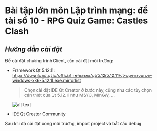 # Bài tập lớn môn Lập trình mạng: đề tài số 10 - RPG Quiz Game: Castles Clash

## _Hướng dẫn cài đặt_

Để cài đặt chương trình Client, cần cài đặt môi trường:
- Framework Qt 5.12.11:
  https://download.qt.io/official_releases/qt/5.12/5.12.11/qt-opensource-windows-x86-5.12.11.exe.mirrorlist 
  > Chọn cài đặt IDE Qt Creator ở bước này, cũng như các tùy chọn cần thiết của Qt 5.12.11 như MSVC, MinGW, ...

  ![alt text](https://i.ibb.co/hFGTfLh/install-Qt.png)
    
- IDE Qt Creator Community

Sau khi đã cài đặt xong môi trường, import project và bắt đầu debug
